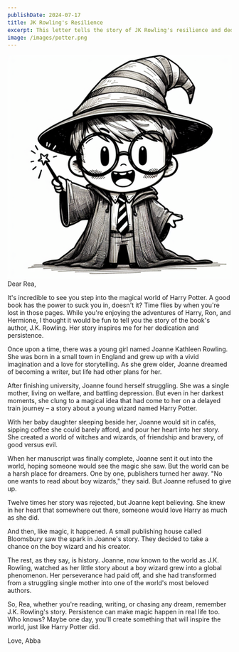 ```yaml
---
publishDate: 2024-07-17
title: JK Rowling's Resilience
excerpt: This letter tells the story of JK Rowling's resilience and dedication to her writing, inspiring readers to persevere in their own dreams and reminding them that sometimes, all it takes is a little bit of magic to make things happen.
image: /images/potter.png
---
```

![](../../assets/images/potter.png)
Dear Rea,

It's incredible to see you step into the magical world of Harry Potter. A good book has the power to suck you in, doesn't it? Time flies by when you're lost in those pages. While you're enjoying the adventures of Harry, Ron, and Hermione, I thought it would be fun to tell you the story of the book's author, J.K. Rowling. Her story inspires me for her dedication and persistence.

Once upon a time, there was a young girl named Joanne Kathleen Rowling. She was born in a small town in England and grew up with a vivid imagination and a love for storytelling. As she grew older, Joanne dreamed of becoming a writer, but life had other plans for her.

After finishing university, Joanne found herself struggling. She was a single mother, living on welfare, and battling depression. But even in her darkest moments, she clung to a magical idea that had come to her on a delayed train journey – a story about a young wizard named Harry Potter.

With her baby daughter sleeping beside her, Joanne would sit in cafés, sipping coffee she could barely afford, and pour her heart into her story. She created a world of witches and wizards, of friendship and bravery, of good versus evil.

When her manuscript was finally complete, Joanne sent it out into the world, hoping someone would see the magic she saw. But the world can be a harsh place for dreamers. One by one, publishers turned her away. "No one wants to read about boy wizards," they said. But Joanne refused to give up.

Twelve times her story was rejected, but Joanne kept believing. She knew in her heart that somewhere out there, someone would love Harry as much as she did.

And then, like magic, it happened. A small publishing house called Bloomsbury saw the spark in Joanne's story. They decided to take a chance on the boy wizard and his creator.

The rest, as they say, is history. Joanne, now known to the world as J.K. Rowling, watched as her little story about a boy wizard grew into a global phenomenon. Her perseverance had paid off, and she had transformed from a struggling single mother into one of the world's most beloved authors.

So, Rea, whether you're reading, writing, or chasing any dream, remember J.K. Rowling's story. Persistence can make magic happen in real life too. Who knows? Maybe one day, you'll create something that will inspire the world, just like Harry Potter did.


Love,
Abba
